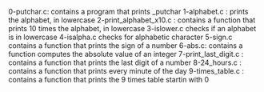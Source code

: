 0-putchar.c: contains a program that prints _putchar
1-alphabet.c : prints the alphabet, in lowercase
2-print_alphabet_x10.c : contains a function that prints 10 times the alphabet, in lowercase
3-islower.c checks if an alphabet is in lowercase
4-isalpha.c checks for alphabetic character
5-sign.c contains a function that prints the sign of a number
6-abs.c: contains a function computes the absolute value of an integer
7-print_last_digit.c : contains a function that prints the last digit of a number
8-24_hours.c : contains a function that prints every minute of the day
9-times_table.c : contains a function that prints  the 9 times table startin with 0


